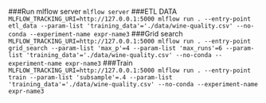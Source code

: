 ###Run mlflow server 
`mlflow server`
###ETL DATA
`MLFLOW_TRACKING_URI=http://127.0.0.1:5000 mlflow run . --entry-point etl_data --param-list 'training_data'='./data/wine-quality.csv' --no-conda --experiment-name expr-name3`
###Grid search
`MLFLOW_TRACKING_URI=http://127.0.0.1:5000 mlflow run . --entry-point grid_search --param-list 'max_p'=4 --param-list 'max_runs'=6 --param-list 'training_data'='./data/wine-quality.csv' --no-conda --experiment-name expr-name3`
###Train
`MLFLOW_TRACKING_URI=http://127.0.0.1:5000 mlflow run . --entry-point train --param-list 'subsample'=.4 --param-list 'training_data'='./data/wine-quality.csv' --no-conda --experiment-name expr-name3`

